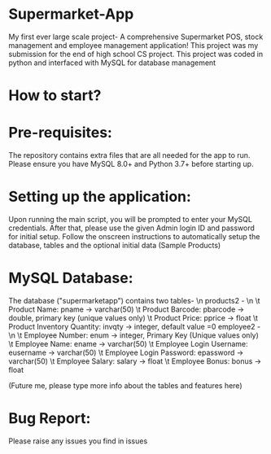 # Supermarket-App
My first ever large scale project- A comprehensive Supermarket POS, stock management and employee management application!
This project was my submission for the end of high school CS project.
This project was coded in python and interfaced with MySQL for database management
# How to start?
# Pre-requisites:
The repository contains extra files that are all needed for the app to run.
Please ensure you have MySQL 8.0+ and Python 3.7+ before starting up.
# Setting up the application:
Upon running the main script, you will be prompted to enter your MySQL credentials.
After that, please use the given Admin login ID and password for initial setup.
Follow the onscreen instructions to automatically setup the database, tables and the optional initial data (Sample Products)
# MySQL Database:
The database ("supermarketapp") contains two tables- \n
products2 - \n
\t  Product Name: pname -> varchar(50)
\t  Product Barcode: pbarcode -> double, primary key (unique values only)
\t  Product Price: pprice -> float
\t  Product Inventory Quantity: invqty -> integer, default value =0
employee2 - \n
\t  Employee Number: enum -> integer, Primary Key (Unique values only)
\t  Employee Name: ename -> varchar(50)
\t  Employee Login Username: eusername -> varchar(50)
\t  Employee Login Password: epassword -> varchar(50)
\t  Employee Salary: salary -> float
\t  Employee Bonus: bonus -> float
 
(Future me, please type more info about the tables and features here)
# Bug Report:
Please raise any issues you find in issues
